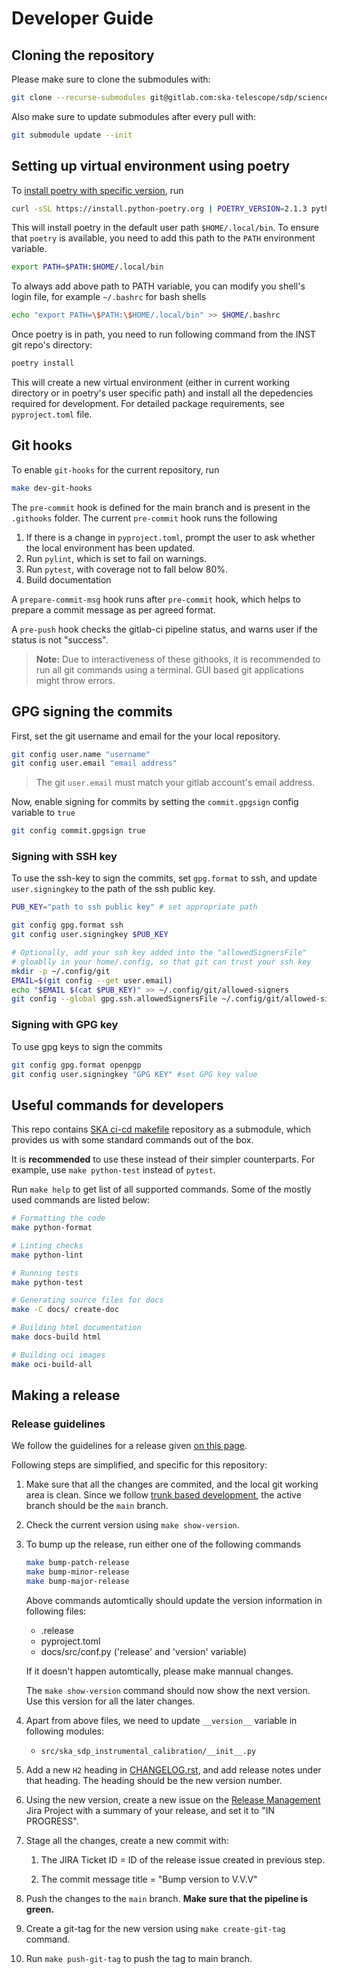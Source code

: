 # Developer Guide

## Cloning the repository

Please make sure to clone the submodules with:

```bash
git clone --recurse-submodules git@gitlab.com:ska-telescope/sdp/science-pipeline-workflows/ska-sdp-e2e-batch-continuum-imaging.git
```

Also make sure to update submodules after every pull with:

```bash
git submodule update --init
```

## Setting up virtual environment using poetry

To [install poetry with specific version](https://python-poetry.org/docs/#installing-with-the-official-installer), run

```bash
curl -sSL https://install.python-poetry.org | POETRY_VERSION=2.1.3 python3.11 -
```

This will install poetry in the default user path `$HOME/.local/bin`. To ensure that `poetry` is available, you need to add this path to the `PATH` environment variable.

```bash
export PATH=$PATH:$HOME/.local/bin
```

To always add above path to PATH variable, you can modify you shell's login file, for example `~/.bashrc` for bash shells

```bash
echo "export PATH=\$PATH:\$HOME/.local/bin" >> $HOME/.bashrc
```

Once poetry is in path, you need to run following command from the INST git repo's directory:

```bash
poetry install
```

This will create a new virtual environment (either in current working directory or in poetry's user specific path) and install all the depedencies required for development.
For detailed package requirements, see `pyproject.toml` file.

## Git hooks

To enable `git-hooks` for the current repository, run

```bash
make dev-git-hooks
```

The `pre-commit` hook is defined for the main branch and is present in the `.githooks` folder. The current `pre-commit` hook runs the following

1. If there is a change in `pyproject.toml`, prompt the user to ask whether the local environment has been updated.
2. Run `pylint`, which is set to fail on warnings.
3. Run `pytest`, with coverage not to fall below 80%.
4. Build documentation

A `prepare-commit-msg` hook runs after `pre-commit` hook, which helps to prepare a commit message as per agreed format.

A `pre-push` hook checks the gitlab-ci pipeline status, and warns user if the status is not "success".

> **Note:** Due to interactiveness of these githooks, it is recommended to run all git commands using a terminal. GUI based git applications might throw errors.

## GPG signing the commits

First, set the git username and email for the your local repository.

```bash
git config user.name "username"
git config user.email "email address"
```

> The git `user.email` must match your gitlab account's email address.

Now, enable signing for commits by setting the `commit.gpgsign` config variable to `true`

```bash
git config commit.gpgsign true
```

### Signing with SSH key

To use the ssh-key to sign the commits, set `gpg.format` to ssh, and update `user.signingkey` to the path of the ssh public key.

```bash
PUB_KEY="path to ssh public key" # set appropriate path

git config gpg.format ssh
git config user.signingkey $PUB_KEY

# Optionally, add your ssh key added into the "allowedSignersFile"
# gloablly in your home/.config, so that git can trust your ssh key
mkdir -p ~/.config/git
EMAIL=$(git config --get user.email)
echo "$EMAIL $(cat $PUB_KEY)" >> ~/.config/git/allowed-signers
git config --global gpg.ssh.allowedSignersFile ~/.config/git/allowed-signers
```

### Signing with GPG key

To use gpg keys to sign the commits

```bash
git config gpg.format openpgp
git config user.signingkey "GPG KEY" #set GPG key value
```

## Useful commands for developers

This repo contains [SKA ci-cd makefile](https://gitlab.com/ska-telescope/sdi/ska-cicd-makefile) repository as a submodule, which provides us with some standard commands out of the box.

It is **recommended** to use these instead of their simpler counterparts. For example, use `make python-test` instead of `pytest`.

Run `make help` to get list of all supported commands. Some of the mostly used commands are listed below:

``` bash
# Formatting the code
make python-format

# Linting checks
make python-lint

# Running tests
make python-test

# Generating source files for docs
make -C docs/ create-doc

# Building html documentation
make docs-build html

# Building oci images
make oci-build-all
```

## Making a release

### Release guidelines

We follow the guidelines for a release given [on this page](https://developer.skatelescope.org/en/latest/tutorial/release-management/automate-release-process.html#how-to-make-a-release).

Following steps are simplified, and specific for this repository:

1. Make sure that all the changes are commited, and the local git working area is clean. Since we follow [trunk based development](https://developer.skao.int/en/latest/explanation/branching-policy.html#trunk-based-development), the active branch should be the `main` branch.

1. Check the current version using `make show-version`.

1. To bump up the release, run either one of the following commands

    ```bash
    make bump-patch-release
    make bump-minor-release
    make bump-major-release
    ```

    Above commands automtically should update the version information in following files:

    - .release
    - pyproject.toml
    - docs/src/conf.py ('release' and 'version' variable)

    If it doesn't happen automtically, please make mannual changes.

    The `make show-version` command should now show the next version. Use this version for all the later changes.

1. Apart from above files, we need to update `__version__` variable in following modules:

    - `src/ska_sdp_instrumental_calibration/__init__.py`

2. Add a new `H2` heading in [CHANGELOG.rst](CHANGELOG.rst), and add release notes under that heading. The heading should be the new version number.

3. Using the new version, create a new issue on the [Release Management](https://jira.skatelescope.org/projects/REL/summary) Jira Project with a summary of your release, and set it to "IN PROGRESS".

4. Stage all the changes, create a new commit with:

    1. The JIRA Ticket ID = ID of the release issue created in previous step.

    2. The commit message title = "Bump version to V.V.V"

5. Push the changes to the `main` branch. **Make sure that the pipeline is green.**

6. Create a git-tag for the new version using `make create-git-tag` command.

7. Run `make push-git-tag` to push the tag to main branch.
